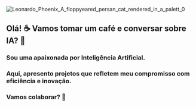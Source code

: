 
![Leonardo_Phoenix_A_floppyeared_persan_cat_rendered_in_a_palett_0](https://github.com/user-attachments/assets/4b21ced0-4492-49a3-a543-50c3119bb920)
## Olá! ☕ **Vamos tomar um café e conversar sobre IA?** 🚀
### Sou uma apaixonada por Inteligência Artificial.
### Aqui, apresento projetos que refletem meu compromisso com eficiência e inovação. 
### Vamos colaborar? 🌟


